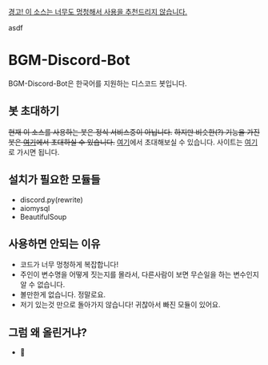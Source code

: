 [경고! 이 소스는 너무도 멍청해서 사용을 추천드리지 않습니다.](#)

asdf

# BGM-Discord-Bot
BGM-Discord-Bot은 한국어를 지원하는 디스코드 봇입니다. 

## 봇 초대하기
~~현재 이 소스를 사용하는 봇은 정식 서비스중이 아닙니다.~~
~~하지만 비슷한(?) 기능을 가진 봇은 [여기](http://cto.kr/Sr)에서 초대하실 수 있습니다.~~
[여기](http://cto.kr/Sr)에서 초대해보실 수 있습니다.
사이트는 [여기](http://l3.kro.kr)로 가시면 됩니다.

## 설치가 필요한 모듈들
- discord.py(rewrite)
- aiomysql
- BeautifulSoup

## 사용하면 안되는 이유
- 코드가 너무 멍청하게 복잡합니다!
- 주인이 변수명을 어떻게 짓는지를 몰라서, 다른사람이 보면 무슨일을 하는 변수인지 알 수 없습니다.
- 볼만한게 없습니다. 정말로요.
- 저기 있는것 만으로 돌아가지 않습니다! 귀찮아서 빠진 모듈이 있어요.


## 그럼 왜 올린거냐?
- 🤔
